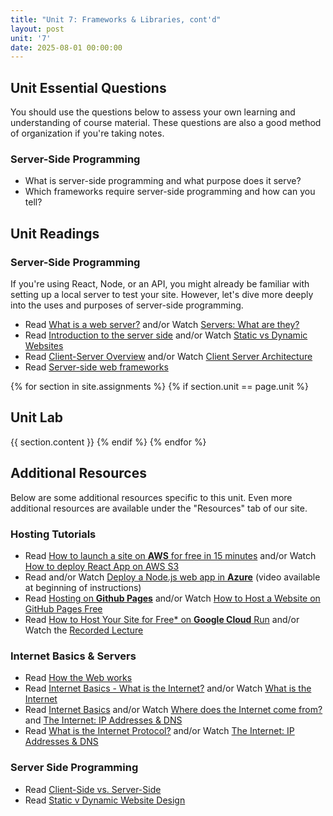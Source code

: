 ```yaml
---
title: "Unit 7: Frameworks & Libraries, cont'd"
layout: post
unit: '7'
date: 2025-08-01 00:00:00
---
```


## Unit Essential Questions
You should use the questions below to assess your own learning and understanding of course material. These questions are also a good method of organization if you're taking notes.

### Server-Side Programming
- What is server-side programming and what purpose does it serve?
- Which frameworks require server-side programming and how can you tell?

## Unit Readings
### Server-Side Programming
If you're using React, Node, or an API, you might already be familiar with setting up a local server to test your site. However, let's dive more deeply into the uses and purposes of server-side programming.
- Read [What is a web server?](https://developer.mozilla.org/en-US/docs/Learn/Common_questions/Web_mechanics/What_is_a_web_server) and/or Watch [Servers: What are they?](https://www.youtube.com/watch?v=toLnp3PJVVA)
- Read [Introduction to the server side](https://developer.mozilla.org/en-US/docs/Learn/Server-side/First_steps/Introduction) and/or Watch [Static vs Dynamic Websites](https://www.youtube.com/watch?v=4sP7fp3cp24)
- Read [Client-Server Overview](https://developer.mozilla.org/en-US/docs/Learn/Server-side/First_steps/Client-Server_overview) and/or Watch [Client Server Architecture](https://www.youtube.com/watch?v=h-n_gyyNly8)
- Read [Server-side web frameworks](https://developer.mozilla.org/en-US/docs/Learn/Server-side/First_steps/Web_frameworks)

{% for section in site.assignments %}
{% if section.unit == page.unit %}
## Unit Lab
{{ section.content }}
{% endif %}
{% endfor %}

## Additional Resources
Below are some additional resources specific to this unit. Even more additional resources are available under the "Resources" tab of our site.

### Hosting Tutorials
- Read [How to launch a site on **AWS** for free in 15 minutes](https://www.freecodecamp.org/news/how-to-launch-a-site-on-aws-for-free-in-15-minutes-7b3ce5d8d053/) and/or Watch [How to deploy React App on AWS S3](https://www.youtube.com/watch?v=N-gzLmYLRRk)
- Read and/or Watch [Deploy a Node.js web app in **Azure**](https://learn.microsoft.com/en-in/azure/app-service/quickstart-nodejs) (video available at beginning of instructions)
- Read [Hosting on **Github Pages**](https://www.theodinproject.com/lessons/foundations-recipes#viewing-your-project-on-the-web) and/or Watch [How to Host a Website on GitHub Pages Free](https://www.youtube.com/watch?v=e5AwNU3Y2es)
- Read [How to Host Your Site for Free* on **Google Cloud** Run](https://dev.to/kevinlien/how-to-host-your-site-for-free-on-google-cloud-run-22l3) and/or Watch the [Recorded Lecture](#recorded-lecture)


### Internet Basics & Servers
- Read [How the Web works](https://developer.mozilla.org/en-US/docs/Learn/Getting_started_with_the_web/How_the_Web_works)
- Read [Internet Basics - What is the Internet?](https://edu.gcfglobal.org/en/internetbasics/what-is-the-internet/1/) and/or Watch [What is the Internet](https://www.youtube.com/watch?v=Dxcc6ycZ73M)
- Read [Internet Basics](https://fcit.usf.edu/internet/chap1/chap1.htm) and/or Watch [Where does the Internet come from?](https://www.youtube.com/watch?v=jKA5hz3dV-g) and [The Internet: IP Addresses & DNS](https://youtu.be/5o8CwafCxnU)
- Read [What is the Internet Protocol?](https://www.cloudflare.com/learning/ddos/glossary/internet-protocol/) and/or Watch [The Internet: IP Addresses & DNS](https://www.youtube.com/watch?v=5o8CwafCxnU)

### Server Side Programming
- Read [Client-Side vs. Server-Side](https://skillcrush.com/2012/07/30/client-side-vs-server-side/)
- Read [Static v Dynamic Website Design](http://www.spiderwriting.co.uk/static-dynamic.php)

<!-- FEEDBACK
I would add the example on how to post on github (readme guide or something like that)

The biggest strength of this unit would be the content that it covered. Knowing how to use cloud computing platforms for hosting is pretty essential for many positions in the tech industry. Another big strength would be the support resources listed at the bottom of the unit page. I found that these resources were helpful in understanding the fundamentals of how hosting works which helped with debugging many issues. One weakness I would say is that the recorded lecture only shows how to upload to google cloud platform using node. I found that to be less helpful for me specifically and ended up running into many issues when reproducing the Professor's steps. I think having more video walkthroughs for this process would very helpful

For the lab guide, we didn't get in-depth guidance for more advanced deployment scenarios. For example, students using server-side technologies or more complex frameworks may have found the instructions less helpful. Including more advanced topics such as continuous deployment pipelines, server management, and handling domain registrations could further help our learning experience

The only thing I think it can improve it that maybe have more troubleshooting guidance for common issues during deployment even it has already have some debug explanation in video.

One weaknesses of this unit is that when setting up my server, I was a little confused about the purpose of the updates we were making to the package.json and I didn't really feel like that was explained. 

The video lecture was helpful, but I wish it showed the actual folders and makeup of the project being deployed. When i tried to find resources online, I felt like there was a lot of general advice, when I felt like I had a specific issue. Overall, it was a steep learning curve, but reading through many documentations and watching different youtube tutorials helped explain the concepts and my issues.

I think I prefer it when there are more essential questions at the beginning so I know what to look for and what's most important

I thought the unit was good. It was difficult trying to get it deployed but each case is unique so there isn't much more resources that could be provided.

It provides diverse learning resources, such as readings, videos, and lectures, to accommodate various learning styles. However, some concepts may be challenging for beginners, and the unit could benefit from including more advanced topics, like security practices. 

The biggest strength of this unit was the recorded lecture for me; it helped me.a good amount with understanding what should be done and how. The biggest weakness of this unit, which could be a strength for others, was that I prefer a more structured goal for what to accomplish in the given week. Once we began using API's and different libraries it felt a little daunting to come up with various ways to implement what we learned into our project. However, this open ended aspect could also be looked at as a positive, so maybe just more resources on what examples might look like could've been helpful. 

The unit lacked the ability to download example code snippets or complete projects. Having downloadable code would be extremely beneficial for learning and troubleshooting, allowing students to compare their work with working examples.

There were limited resources and tips for troubleshooting common issues encountered during the hosting process. A dedicated troubleshooting guide would help students resolve issues more efficiently.

The recorded lectures and video tutorials for hosting on platforms like Google Cloud were not sufficient. The video tutorial, in particular, was not helpful. 

The hands-on assignments, such as finishing the framework/library integrations and hosting the site, were instrumental in applying theoretical knowledge. 

I think the readings were very prompt and in depth, but as someone who is personally more visual. I really wish that there were more videos. 

The nature of the assignment allowed for hands-on experience by creating a real-world application. Offering multiple hosting options (InfinityFree, GitHub Pages, Google Cloud, AWS, Azure) allowed for flexibility and exposure to various platforms. However, there was no detailed way of telling which platform was better. In addition, more detailed guidance on troubleshooting common deployment issues could be helpful. In general, this unit would be better if we had it as a group project rather than an individual one.

This unit felt like a totally necessary continuation of the previous one, but at the same time, mostly feels like just extra information. I understand that we're supposed to be working on the site or our final projects, but our sites have been basically finished or nearly finished for weeks, it seems. This course feels overly compressed and condensed - not a bad way to get a fast taste of web dev, but it would be much more impactful as a multi-course sequence for those interested in actually learning the material fully. 

I liked that the unit introduced me to a bunch of different frameworks, rather than just one (eg, just React). It was a useful exercise in picking the right tool. I don't think the unit had any weaknesses!

Weakness: There was no example integration with a framework in the lecture. 

Could include more hands-on exercises or step-by-step guides for common hosting scenarios

i would have liked more specific and updated resources on the frameworks we could've used. like a step by step thing.

Again, I think more specific lecture goals and things to do accompanying the lecture would've been helpful.

A strength was the flexibility of where I could host my website, I used Github Pages but there were many options available, with lots of helpful discussion and suggestions on Piazza. Another strength was the resources, especially the bonus resources that talked about the Internet, they were very interesting. 

I think some more guidance on the different services to use like AWS, Azure, etc would be a bit more helpful. However, I liked the readings - they were short, simple, and useful.

Weaknesses - at this point work was very individual (i.e. we got to choose which frameworks we used, weren't following a "syllabus" as much anymore) so it may have been hard for students to get individualized help

- I loved the freedom we had. We were able to freely pick what was best for us, and managed to polish up our websites. However, for this unit we did not have any aspect of storage or some way to store our user's preferences, which I imagine some people may have anticipated they need when we started the quarter and made decisions for what websites to make.

I thought that this unit was helpful, but if anything, it could have included slightly more content. I think it would have been nice if we were introduced to only the most common Frameworks (Node, React, etc.) last week, and then were given the freedom to explore whichever frameworks we wanted to this week. 

what could have improved would be setting it up using github pages. I saw a video on it but i think a tutorial could have been linked there

It was confusing that this lab asked us to host our website when Unit 5 Lab already had us do that. I simply had to commit my changes to my existing repository to have Github Pages update my website.

This unit taught me a lot about the differences between static and dynamic sites. I wish there was more information about how to implement dynamic features.

I thought this lab was not as clear as previous labs, meaning what we supposed to actually do. It seemed really similar to last lab.

One thing that worked well for this unit was the accompaniment of shorter YouTube videos after the longer and denser readings. The videos acted like summaries and allowed for me to better understand and grasp the material. On the other hand, one thing that could use improvement is that I may have been more helpful if the "Additional Resources" section could be more related to the unit lab and be more on additional resources about platforms that we can deploy our websites on so that there is the same amount of guidance if we do not choose to use Google Cloud as in this week's recording. 

This unit talked mostly about web vs client servers which gave me some more useful background on how they work. However, I think I was still trying to implement some functionalities so I was looking more at libraries and packages to help. For example, I included an image carousel and ended using bootstrap styling

I think there could've been a little more guidance on the specifics of hosting a website
-->
